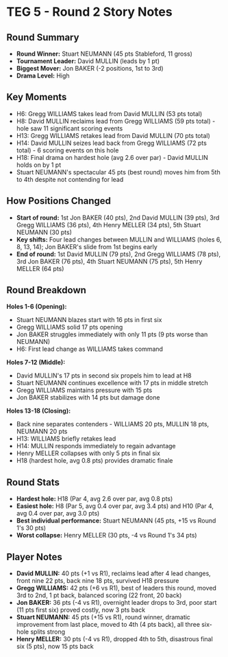 # TEG 5 - Round 2 Story Notes

## Round Summary
- **Round Winner:** Stuart NEUMANN (45 pts Stableford, 11 gross)
- **Tournament Leader:** David MULLIN (leads by 1 pt)
- **Biggest Mover:** Jon BAKER (-2 positions, 1st to 3rd)
- **Drama Level:** High

## Key Moments
- H6: Gregg WILLIAMS takes lead from David MULLIN (53 pts total)
- H8: David MULLIN reclaims lead from Gregg WILLIAMS (59 pts total) - hole saw 11 significant scoring events
- H13: Gregg WILLIAMS retakes lead from David MULLIN (70 pts total)
- H14: David MULLIN seizes lead back from Gregg WILLIAMS (72 pts total) - 6 scoring events on this hole
- H18: Final drama on hardest hole (avg 2.6 over par) - David MULLIN holds on by 1 pt
- Stuart NEUMANN's spectacular 45 pts (best round) moves him from 5th to 4th despite not contending for lead

## How Positions Changed
- **Start of round:** 1st Jon BAKER (40 pts), 2nd David MULLIN (39 pts), 3rd Gregg WILLIAMS (36 pts), 4th Henry MELLER (34 pts), 5th Stuart NEUMANN (30 pts)
- **Key shifts:** Four lead changes between MULLIN and WILLIAMS (holes 6, 8, 13, 14); Jon BAKER's slide from 1st begins early
- **End of round:** 1st David MULLIN (79 pts), 2nd Gregg WILLIAMS (78 pts), 3rd Jon BAKER (76 pts), 4th Stuart NEUMANN (75 pts), 5th Henry MELLER (64 pts)

## Round Breakdown
**Holes 1-6 (Opening):**
- Stuart NEUMANN blazes start with 16 pts in first six
- Gregg WILLIAMS solid 17 pts opening
- Jon BAKER struggles immediately with only 11 pts (9 pts worse than NEUMANN)
- H6: First lead change as WILLIAMS takes command

**Holes 7-12 (Middle):**
- David MULLIN's 17 pts in second six propels him to lead at H8
- Stuart NEUMANN continues excellence with 17 pts in middle stretch
- Gregg WILLIAMS maintains pressure with 15 pts
- Jon BAKER stabilizes with 14 pts but damage done

**Holes 13-18 (Closing):**
- Back nine separates contenders - WILLIAMS 20 pts, MULLIN 18 pts, NEUMANN 20 pts
- H13: WILLIAMS briefly retakes lead
- H14: MULLIN responds immediately to regain advantage
- Henry MELLER collapses with only 5 pts in final six
- H18 (hardest hole, avg 0.8 pts) provides dramatic finale

## Round Stats
- **Hardest hole:** H18 (Par 4, avg 2.6 over par, avg 0.8 pts)
- **Easiest hole:** H8 (Par 5, avg 0.4 over par, avg 3.4 pts) and H10 (Par 4, avg 0.4 over par, avg 3.0 pts)
- **Best individual performance:** Stuart NEUMANN (45 pts, +15 vs Round 1's 30 pts)
- **Worst collapse:** Henry MELLER (30 pts, -4 vs Round 1's 34 pts)

## Player Notes
- **David MULLIN:** 40 pts (+1 vs R1), reclaims lead after 4 lead changes, front nine 22 pts, back nine 18 pts, survived H18 pressure
- **Gregg WILLIAMS:** 42 pts (+6 vs R1), best of leaders this round, moved 3rd to 2nd, 1 pt back, balanced scoring (22 front, 20 back)
- **Jon BAKER:** 36 pts (-4 vs R1), overnight leader drops to 3rd, poor start (11 pts first six) proved costly, now 3 pts back
- **Stuart NEUMANN:** 45 pts (+15 vs R1), round winner, dramatic improvement from last place, moved to 4th (4 pts back), all three six-hole splits strong
- **Henry MELLER:** 30 pts (-4 vs R1), dropped 4th to 5th, disastrous final six (5 pts), now 15 pts back


